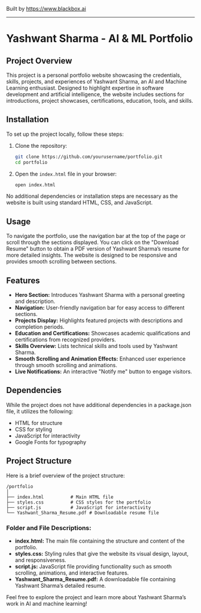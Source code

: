 
Built by https://www.blackbox.ai

---

# Yashwant Sharma - AI & ML Portfolio

## Project Overview
This project is a personal portfolio website showcasing the credentials, skills, projects, and experiences of Yashwant Sharma, an AI and Machine Learning enthusiast. Designed to highlight expertise in software development and artificial intelligence, the website includes sections for introductions, project showcases, certifications, education, tools, and skills.

## Installation
To set up the project locally, follow these steps:

1. Clone the repository:
   ```bash
   git clone https://github.com/yourusername/portfolio.git
   cd portfolio
   ```

2. Open the `index.html` file in your browser:
   ```bash
   open index.html
   ```

No additional dependencies or installation steps are necessary as the website is built using standard HTML, CSS, and JavaScript.

## Usage
To navigate the portfolio, use the navigation bar at the top of the page or scroll through the sections displayed. You can click on the "Download Resume" button to obtain a PDF version of Yashwant Sharma’s resume for more detailed insights. The website is designed to be responsive and provides smooth scrolling between sections.

## Features
- **Hero Section:** Introduces Yashwant Sharma with a personal greeting and description.
- **Navigation:** User-friendly navigation bar for easy access to different sections.
- **Projects Display:** Highlights featured projects with descriptions and completion periods.
- **Education and Certifications:** Showcases academic qualifications and certifications from recognized providers.
- **Skills Overview:** Lists technical skills and tools used by Yashwant Sharma.
- **Smooth Scrolling and Animation Effects:** Enhanced user experience through smooth scrolling and animations.
- **Live Notifications:** An interactive "Notify me" button to engage visitors.

## Dependencies
While the project does not have additional dependencies in a package.json file, it utilizes the following:
- HTML for structure
- CSS for styling
- JavaScript for interactivity
- Google Fonts for typography

## Project Structure
Here is a brief overview of the project structure:

```
/portfolio
│
├── index.html          # Main HTML file
├── styles.css          # CSS styles for the portfolio
├── script.js           # JavaScript for interactivity
└── Yashwant_Sharma_Resume.pdf # Downloadable resume file
```

### Folder and File Descriptions:
- **index.html:** The main file containing the structure and content of the portfolio.
- **styles.css:** Styling rules that give the website its visual design, layout, and responsiveness.
- **script.js:** JavaScript file providing functionality such as smooth scrolling, animations, and interactive features.
- **Yashwant_Sharma_Resume.pdf:** A downloadable file containing Yashwant Sharma’s detailed resume.

Feel free to explore the project and learn more about Yashwant Sharma’s work in AI and machine learning!